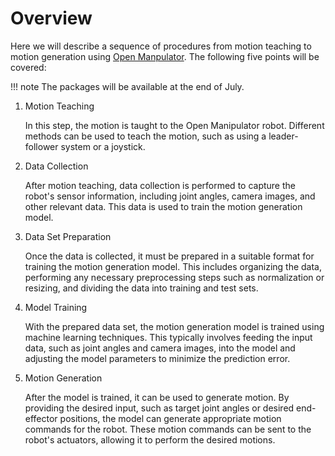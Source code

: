 # Overview

Here we will describe a sequence of procedures from motion teaching to motion generation using [Open Manpulator](https://emanual.robotis.com/docs/en/platform/openmanipulator_x/overview/). The following five points will be covered:

!!! note
    The packages will be available at the end of July.

1. Motion Teaching

    In this step, the motion is taught to the Open Manipulator robot. Different methods can be used to teach the motion, such as using a leader-follower system or a joystick.
    
2. Data Collection

    After motion teaching, data collection is performed to capture the robot's sensor information, including joint angles, camera images, and other relevant data. This data is used to train the motion generation model.

3. Data Set Preparation

    Once the data is collected, it must be prepared in a suitable format for training the motion generation model. This includes organizing the data, performing any necessary preprocessing steps such as normalization or resizing, and dividing the data into training and test sets.

4. Model Training
    
    With the prepared data set, the motion generation model is trained using machine learning techniques. This typically involves feeding the input data, such as joint angles and camera images, into the model and adjusting the model parameters to minimize the prediction error. 

5. Motion Generation

    After the model is trained, it can be used to generate motion. By providing the desired input, such as target joint angles or desired end-effector positions, the model can generate appropriate motion commands for the robot. These motion commands can be sent to the robot's actuators, allowing it to perform the desired motions.



<!-- 
1. Hardware Configuration
2. ROS Environment
3. Data Collection
4. Generate Dataset
5. Model Training
6. Online Motion Generation
-->
